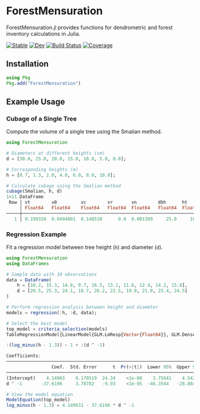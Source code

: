 # ForestMensuration

ForestMensuration.jl provides functions for dendrometric and forest inventory calculations in Julia.

[![Stable](https://img.shields.io/badge/docs-stable-blue.svg)](https://marcosdanieldasilva.github.io/ForestMensuration.jl/stable/forestmensuration/)
[![Dev](https://img.shields.io/badge/docs-dev-blue.svg)](https://marcosdanieldasilva.github.io/ForestMensuration.jl/dev/forestmensuration/)
[![Build Status](https://github.com/marcosdanieldasilva/ForestMensuration.jl/actions/workflows/CI.yml/badge.svg?branch=main)](https://github.com/marcosdanieldasilva/ForestMensuration.jl/actions/workflows/CI.yml?query=branch%3Amain)
[![Coverage](https://codecov.io/gh/marcosdanieldasilva/ForestMensuration.jl/branch/main/graph/badge.svg)](https://codecov.io/gh/marcosdanieldasilva/ForestMensuration.jl)

## Installation

```julia
using Pkg
Pkg.add("ForestMensuration")
```

## Example Usage

### Cubage of a Single Tree

Compute the volume of a single tree using the Smalian method.

```julia
using ForestMensuration

# Diameters at different heights (cm)
d = [30.0, 25.0, 20.0, 15.0, 10.0, 5.0, 0.0];

# Corresponding heights (m)
h = [0.7, 1.3, 2.0, 4.0, 6.0, 8.0, 10.0];

# Calculate cubage using the Smalian method
cubage(Smalian, h, d)
1×11 DataFrame
 Row │ vt        v0         vc        vr       vn        dbh      ht       hc       aff       nff       qf
     │ Float64   Float64    Float64   Float64  Float64   Float64  Float64  Float64  Float64   Float64   Float64
─────┼──────────────────────────────────────────────────────────────────────────────────────────────────────────
   1 │ 0.199328  0.0494801  0.148538      0.0  0.001309     25.0     10.0      8.0  0.406067  0.335592      0.5
```

### Regression Example

Fit a regression model between tree height (`h`) and diameter (`d`).

```julia
using ForestMensuration
using DataFrames

# Sample data with 10 observations
data = DataFrame(
    h = [10.2, 15.3, 14.8, 9.7, 16.5, 13.1, 11.6, 12.4, 14.2, 15.0],
    d = [20.5, 25.3, 24.1, 18.7, 26.2, 22.5, 19.8, 21.0, 23.4, 24.5]
)

# Perform regression analysis between height and diameter
models = regression(:h, :d, data);

# Select the best model
top_model = criteria_selection(models)
TableRegressionModel{LinearModel{GLM.LmResp{Vector{Float64}}, GLM.DensePredChol{Float64, LinearAlgebra.CholeskyPivoted{Float64, Matrix{Float64}, Vector{Int64}}}}, Matrix{Float64}}

:(log_minus(h - 1.3)) ~ 1 + :(d ^ -1)

Coefficients:
─────────────────────────────────────────────────────────────────────────
                 Coef.  Std. Error      t  Pr(>|t|)  Lower 95%  Upper 95%
─────────────────────────────────────────────────────────────────────────
(Intercept)    4.14963    0.170519  24.34    <1e-08    3.75641    4.54285
d ^ -1       -37.6196     3.78782   -9.93    <1e-05  -46.3544   -28.8849

# View the model equation
ModelEquation(top_model)
log_minus(h - 1.3) = 4.149631 - 37.6196 * d ^ -1
```
